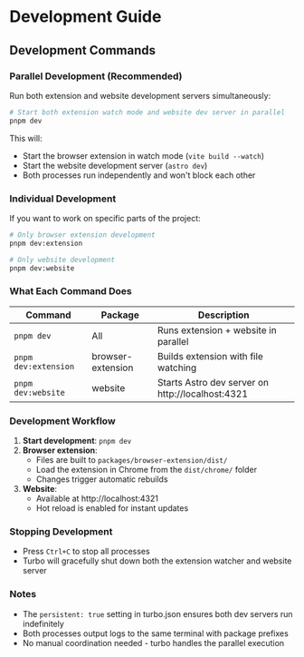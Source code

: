 # Development Guide

## Development Commands

### Parallel Development (Recommended)

Run both extension and website development servers simultaneously:

```bash
# Start both extension watch mode and website dev server in parallel
pnpm dev
```

This will:
- Start the browser extension in watch mode (`vite build --watch`)
- Start the website development server (`astro dev`)
- Both processes run independently and won't block each other

### Individual Development

If you want to work on specific parts of the project:

```bash
# Only browser extension development
pnpm dev:extension

# Only website development  
pnpm dev:website
```

### What Each Command Does

| Command | Package | Description |
|---------|---------|-------------|
| `pnpm dev` | All | Runs extension + website in parallel |
| `pnpm dev:extension` | browser-extension | Builds extension with file watching |
| `pnpm dev:website` | website | Starts Astro dev server on http://localhost:4321 |

### Development Workflow

1. **Start development**: `pnpm dev`
2. **Browser extension**:
   - Files are built to `packages/browser-extension/dist/`
   - Load the extension in Chrome from the `dist/chrome/` folder
   - Changes trigger automatic rebuilds
3. **Website**:
   - Available at http://localhost:4321
   - Hot reload is enabled for instant updates

### Stopping Development

- Press `Ctrl+C` to stop all processes
- Turbo will gracefully shut down both the extension watcher and website server

### Notes

- The `persistent: true` setting in turbo.json ensures both dev servers run indefinitely
- Both processes output logs to the same terminal with package prefixes
- No manual coordination needed - turbo handles the parallel execution
